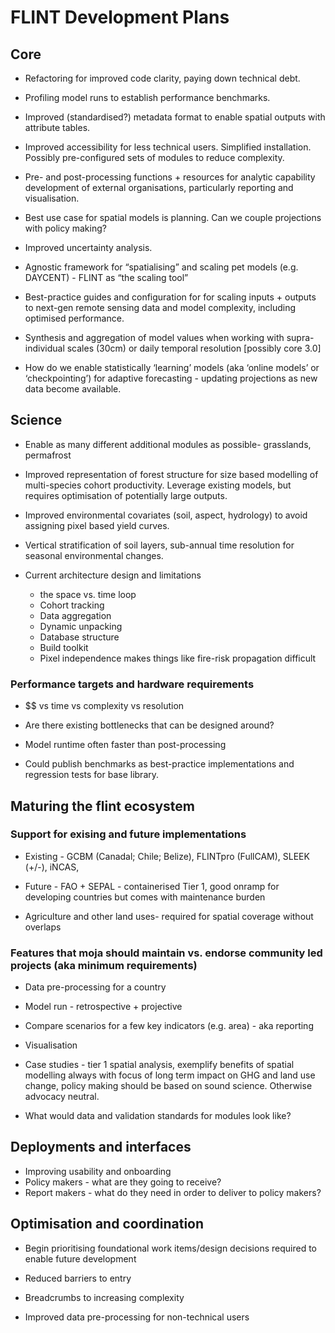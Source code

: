 # FLINT Development Plans


## Core

* Refactoring for improved code clarity, paying down technical debt.

* Profiling model runs to establish performance benchmarks.

* Improved (standardised?) metadata format to enable spatial outputs with attribute tables.

* Improved accessibility for less technical users. Simplified installation. Possibly pre-configured sets of modules to reduce complexity.

* Pre- and post-processing functions + resources for analytic capability development of external organisations, particularly reporting and visualisation.

* Best use case for spatial models is planning. Can we couple projections with policy making?

* Improved uncertainty analysis.

* Agnostic framework for “spatialising” and scaling pet models (e.g. DAYCENT) - FLINT as “the scaling tool”

* Best-practice guides and configuration for for scaling inputs + outputs to next-gen remote sensing data and model complexity, including optimised performance.

* Synthesis and aggregation of model values when working with supra-individual scales (30cm)  or daily temporal resolution [possibly core 3.0] 

* How do we enable statistically ‘learning’ models (aka ‘online models’ or ‘checkpointing’) for adaptive forecasting - updating projections as new data become available.

## Science

* Enable as many different additional modules as possible- grasslands, permafrost

* Improved representation of forest structure for size based modelling of multi-species cohort productivity. Leverage existing models, but requires optimisation of potentially large outputs.

* Improved environmental covariates (soil, aspect, hydrology) to avoid assigning pixel based yield curves. 

* Vertical stratification of soil layers, sub-annual time resolution for seasonal environmental changes.

* Current architecture design and limitations
    * the space vs. time loop
    * Cohort tracking
    * Data aggregation
    * Dynamic unpacking
    * Database structure
    * Build toolkit
    * Pixel independence makes things like fire-risk propagation difficult


### Performance targets and hardware requirements

* $$ vs time vs complexity vs resolution

* Are there existing bottlenecks that can be designed around?

* Model runtime often faster than post-processing

* Could publish benchmarks as best-practice implementations and regression tests for base library.

## Maturing the flint ecosystem

### Support for exising and future implementations

* Existing - 
GCBM (Canadal; Chile; Belize), FLINTpro (FullCAM), SLEEK (+/-), iNCAS, 

* Future -
FAO + SEPAL - containerised Tier 1, good onramp for developing countries but comes with maintenance burden

* Agriculture and other land uses- required for spatial coverage without overlaps

### Features that moja should maintain vs. endorse community led projects (aka minimum requirements)

* Data pre-processing for a country

* Model run - retrospective + projective

* Compare scenarios for a few key indicators (e.g. area) - aka reporting

* Visualisation

* Case studies - tier 1 spatial analysis, exemplify benefits of spatial modelling always with focus of long term impact on GHG and land use change, policy making should be based on sound science. Otherwise advocacy neutral.

* What would data and validation standards for modules look like?

## Deployments and interfaces
* Improving usability and onboarding
* Policy makers - what are they going to receive?
* Report makers - what do they need in order to deliver to policy makers?


## Optimisation and coordination
* Begin prioritising foundational work items/design decisions required to enable future development
* Reduced barriers to entry

* Breadcrumbs to increasing complexity

* Improved data pre-processing for non-technical users



